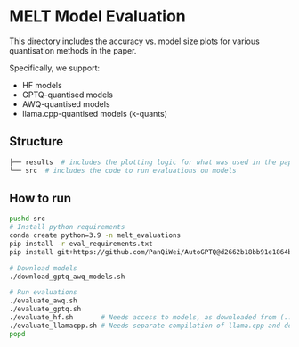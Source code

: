 # MELT Model Evaluation

This directory includes the accuracy vs. model size plots for various quantisation methods in the paper.

Specifically, we support:

* HF models
* GPTQ-quantised models
* AWQ-quantised models
* llama.cpp-quantised models (k-quants)

## Structure

```bash
├── results  # includes the plotting logic for what was used in the paper
└── src  # includes the code to run evaluations on models
```

## How to run

```bash
pushd src
# Install python requirements
conda create python=3.9 -n melt_evaluations
pip install -r eval_requirements.txt
pip install git+https://github.com/PanQiWei/AutoGPTQ@d2662b18bb91e1864b29e4e05862712382b8a076

# Download models
./download_gptq_awq_models.sh

# Run evaluations
./evaluate_awq.sh
./evaluate_gptq.sh
./evaluate_hf.sh       # Needs access to models, as downloaded from (../../models)
./evaluate_llamacpp.sh # Needs separate compilation of llama.cpp and downloading of models (see ../../models)
popd
```